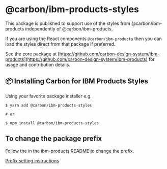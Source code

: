 # @carbon/ibm-products-styles

This package is published to support use of the styles from @carbon/ibm-products
independently of @carbon/ibm-products.

If you are using the React components `@carbon/ibm-products` then you can load
the styles direct from that package if preferred.

See the core package at
[https://github.com/carbon-design-system/ibm-products](https://github.com/carbon-design-system/ibm-products)
for usage and contribution details.

## 📦 Installing Carbon for IBM Products Styles

Using your favorite package installer e.g.

```shell
$ yarn add @carbon/ibm-products-styles

# or

$ npm install @carbon/ibm-products-styles
```

## To change the package prefix

Follow the in the ibm-products README to change the prefix.

[Prefix setting instructions](https://github.com/carbon-design-system/ibm-products/blob/main/packages/ibm-products/README.md#package-prefix)
